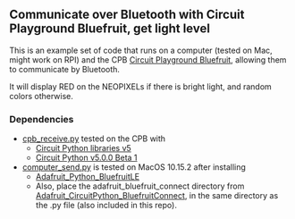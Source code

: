 ## Communicate over Bluetooth with Circuit Playground Bluefruit, get light level
This is an example set of code that runs on a computer (tested on Mac, might work on RPI) and the CPB [Circuit Playground Bluefruit](https://www.adafruit.com/product/4333), allowing them to communicate by Bluetooth.

It will display RED on the NEOPIXELs if there is bright light, and random colors otherwise.

### Dependencies
* [cpb_receive.py](https://github.com/pvanallen/computer-to-cpb/blob/master/cpb_receive_color.py) tested on the CPB with
  * [Circuit Python libraries v5](https://circuitpython.org/libraries)
  * [Circuit Python v5.0.0 Beta 1](https://circuitpython.org/board/circuitplayground_bluefruit/)
* [computer_send.py](https://github.com/pvanallen/computer-to-cpb/blob/master/computer_send.py) is tested on MacOS 10.15.2 after installing
  * [Adafruit_Python_BluefruitLE](https://github.com/adafruit/Adafruit_Python_BluefruitLE)
  * Also, place the adafruit_bluefruit_connect directory from [Adafruit_CircuitPython_BluefruitConnect](https://github.com/adafruit/Adafruit_CircuitPython_BluefruitConnect), in the same directory as the .py file (also included in this repo).

